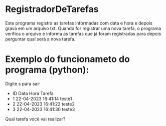 # RegistradorDeTarefas
Este programa registra as tarefas informadas com data e hora e depois grava em um arquivo txt. Quando for registrar uma nova tarefa, o programa verifica o arquivo e informa as tarefas que já foram registradas para depois perguntar qual será a nova tarefa.

# Exemplo do funcionameto do programa (python):

Digite s para sair

* ID      Data    Hora    Tarefa
* 1       22-04-2023      16:41:14        teste1
* 2       22-04-2023      16:41:22        teste2
* 3       22-04-2023      16:41:30        teste3

Qual tarefa você vai realizar?